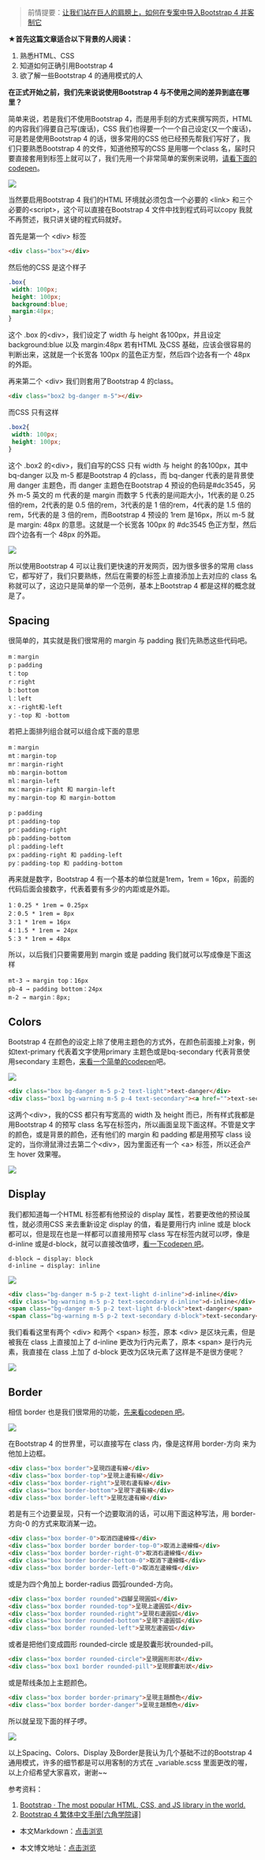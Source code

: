 >前情提要：[让我们站在巨人的肩膀上，如何在专案中导入Bootstrap 4 并客制它](https://ithelp.ithome.com.tw/articles/10228718)

**★首先这篇文章适合以下背景的人阅读：**

1. 熟悉HTML、CSS
2. 知道如何正确引用Bootstrap 4
3. 欲了解一些Bootstrap 4 的通用模式的人

**在正式开始之前，我们先来说说使用Bootstrap 4 与不使用之间的差异到底在哪里？**

简单来说，若是我们不使用Bootstrap 4，而是用手刻的方式来撰写网页，HTML 的内容我们得要自己写(废话)，CSS 我们也得要一个一个自己设定(又一个废话)，可是若是使用Bootstrap 4 的话，很多常用的CSS 他已经预先帮我们写好了，我们只要熟悉Bootstrap 4 的文件，知道他预写的CSS 是用哪一个class 名，届时只要直接套用到标签上就可以了，我们先用一个非常简单的案例来说明，[请看下面的codepen](https://codepen.io/AlecWang/pen/mddBwmg)。

![](https://img1.dotnet9.com/2021/12/0201.png)

当然要启用Bootstrap 4 我们的HTML 环境就必须包含一个必要的 &lt;link&gt; 和三个必要的&lt;script&gt;，这个可以直接在Bootstrap 4 文件中找到程式码可以copy 我就不再赘述，我只讲关键的程式码就好。

首先是第一个 &lt;div&gt; 标签

```html
<div class="box"></div>
```

然后他的CSS 是这个样子

```css
.box{
 width: 100px;
 height: 100px;
 background:blue;
 margin:48px;
}
```

这个 .box 的&lt;div&gt;，我们设定了 width 与 height 各100px，并且设定 background:blue 以及 margin:48px 若有HTML 及CSS 基础，应该会很容易的判断出来，这就是一个长宽各 100px 的蓝色正方型，然后四个边各有一个 48px 的外距。

再来第二个 &lt;div&gt; 我们则套用了Bootstrap 4 的class。

```html
<div class="box2 bg-danger m-5"></div>
```

而CSS 只有这样

```css
.box2{
 width: 100px;
 height: 100px;
}
```

这个 .box2 的&lt;div&gt;，我们自写的CSS 只有 width 与 height 的各100px，其中 bq-danger 以及 m-5 都是Bootstrap 4 的class，而 bq-danger 代表的是背景使用 danger 主题色，而 danger 主题色在Bootstrap 4 预设的色码是#dc3545，另外 m-5 英文的 m 代表的是 margin 而数字 5 代表的是间距大小，1代表的是 0.25 倍的rem，2代表的是 0.5 倍的rem，3代表的是 1 倍的rem，4代表的是 1.5 倍的rem，5代表的是 3 倍的rem，而Bootstrap 4 预设的 1rem 是16px，所以 m-5 就是 margin: 48px 的意思。这就是一个长宽各 100px 的 #dc3545 色正方型，然后四个边各有一个 48px 的外距。

![](https://img1.dotnet9.com/2021/12/0202.png)

所以使用Bootstrap 4 可以让我们更快速的开发网页，因为很多很多的常用 class 它，都写好了，我们只要熟练，然后在需要的标签上直接添加上去对应的 class 名称就可以了，这边只是简单的举一个范例，基本上Bootstrap 4 都是这样的概念就是了。

## Spacing

很简单的，其实就是我们很常用的 margin 与 padding 我们先熟悉这些代码吧。

```shell
m：margin
p：padding
t：top
r：right
b：bottom
l：left
x：-right和-left
y：-top 和 -bottom
```

若把上面排列组合就可以组合成下面的意思

```shell
m：margin
mt：margin-top
mr：margin-right
mb：margin-bottom
ml：margin-left
mx：margin-right 和 margin-left
my：margin-top 和 margin-bottom

p：padding
pt：padding-top
pr：padding-right
pb：padding-bottom
pl：padding-left
px：padding-right 和 padding-left
py：padding-top 和 padding-bottom
```

再来就是数字，Bootstrap 4 有一个基本的单位就是1rem，1rem = 16px，前面的代码后面会接数字，代表着要有多少的内距或是外距。

```shell
1：0.25 * 1rem = 0.25px
2：0.5 * 1rem = 8px
3：1 * 1rem = 16px
4：1.5 * 1rem = 24px
5：3 * 1rem = 48px
```

所以，以后我们只要需要用到 margin 或是 padding 我们就可以写成像是下面这样

```shell
mt-3 → margin top：16px
pb-4 → padding bottom：24px
m-2 → margin：8px;
```

## Colors

Bootstrap 4 在颜色的设定上除了使用主题色的方式外，在颜色前面接上对象，例如text-primary 代表着文字使用primary 主题色或是bq-secondary 代表背景使用secondary 主题色，[来看一个简单的codepen](https://codepen.io/AlecWang/pen/YzzrrgL)吧。

![](https://img1.dotnet9.com/2021/12/0203.png)

```html
<div class="box bg-danger m-5 p-2 text-light">text-danger</div>
<div class="box1 bg-warning m-5 p-4 text-secondary"><a href="">text-secondary</a></div>
```

这两个&lt;div&gt;，我的CSS 都只有写宽高的 width 及 height 而已，所有样式我都是用Bootstrap 4 的预写 class 名写在标签内，所以画面呈现下面这样。不管是文字的颜色，或是背景的颜色，还有他们的 margin 和 padding 都是用预写 class 设定的，当你滑鼠滑过去第二个&lt;div&gt;，因为里面还有一个 &lt;a&gt; 标签，所以还会产生 hover 效果喔。

![](https://img1.dotnet9.com/2021/12/0204.png)

## Display

我们都知道每一个HTML 标签都有他预设的 display 属性，若要更改他的预设属性，就必须用CSS 来去重新设定 display 的值，看是要用行内 inline 或是 block 都可以，但是现在也是一样都可以直接用预写 class 写在标签内就可以啰，像是 d-inline 或是d-block，就可以直接改值啰，[看一下codepen 吧](https://codepen.io/AlecWang/pen/mddqPpp)。

```shell
d-block → display: block
d-inline → display: inline
```

![](https://img1.dotnet9.com/2021/12/0205.png)

```html
<div class="bg-danger m-5 p-2 text-light d-inline">d-inline</div>
<div class="bg-warning m-5 p-2 text-secondary d-inline">d-inline</div>
<span class="bg-danger m-5 p-2 text-light d-block">text-danger</span>
<span class="bg-warning m-5 p-2 text-secondary d-block">text-secondary</span>
```

我们看看这里有两个 &lt;div&gt; 和两个 &lt;span&gt; 标签，原本 &lt;div&gt; 是区块元素，但是被我在 class 上直接加上了 d-inline 更改为行内元素了，原本 &lt;span&gt; 是行内元素，我直接在 class 上加了 d-block 更改为区块元素了这样是不是很方便呢？

![](https://img1.dotnet9.com/2021/12/0206.png)

## Border

相信 border 也是我们很常用的功能，[先来看codepen 吧](https://codepen.io/AlecWang/pen/gOOXMYB)。

![](https://img1.dotnet9.com/2021/12/0207.png)

在Bootstrap 4 的世界里，可以直接写在 class 内，像是这样用 border-方向 来为他加上边框。

```html
<div class="box border">呈現四邊有線</div>
<div class="box border-top">呈現上邊有線</div>
<div class="box border-right">呈現右邊有線</div>
<div class="box border-bottom">呈現下邊有線</div>
<div class="box border-left">呈現左邊有線</div>
```

若是有三个边要呈现，只有一个边要取消的话，可以用下面这种写法，用 border-方向-0 的方式来取消某一边。

```html
<div class="box border-0">取消四邊線條</div>
<div class="box border border border-top-0">取消上邊線條</div>
<div class="box border border-right-0">取消右邊線條</div>
<div class="box border border-bottom-0">取消下邊線條</div>
<div class="box border border-left-0">取消左邊線條</div>
```

或是为四个角加上 border-radius 圆弧rounded-方向。

```html
<div class="box border rounded">四腳呈現圓弧</div>
<div class="box border rounded-top">呈現上邊圓弧</div>
<div class="box border rounded-right">呈現右邊圓弧</div>
<div class="box border rounded-bottom">呈現下邊圓弧</div>
<div class="box border rounded-left">呈現左邊圓弧</div>
```

或者是把他们变成圆形 rounded-circle 或是胶囊形状rounded-pill。

```html
<div class="box border rounded-circle">呈現圓形形狀</div>
<div class="box box1 border rounded-pill">呈現膠囊形狀</div>
```

或是帮线条加上主题颜色。

```html
<div class="box border border-primary">呈現主題顏色</div>
<div class="box border border-danger">呈現主題顏色</div>
```

所以就呈现下面的样子啰。

![](https://img1.dotnet9.com/2021/12/0208.png)

以上Spacing、Colors、Display 及Border是我认为几个基础不过的Bootstrap 4 通用模式，许多的细节都是可以用客制的方式在 _variable.scss 里面更改的喔，以上介绍希望大家喜欢，谢谢~~

参考资料：
1. [Bootstrap · The most popular HTML, CSS, and JS library in the world.](https://getbootstrap.com/)
2. [Bootstrap 4 繁体中文手册[六角学院译]](https://bootstrap.hexschool.com/)

- 本文Markdown：[点击浏览](https://github.com/dotnet9/dotnet9.com/blob/develop/doc/blog_contents/uploads/2021/12/2021-12-06_01.md)

- 本文博文地址：[点击浏览](https://dotnet9.com/972)